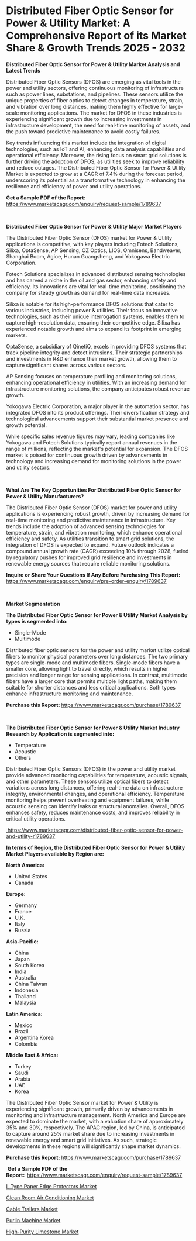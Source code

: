 <p><h1>Distributed Fiber Optic Sensor for Power & Utility Market: A Comprehensive Report of its Market Share & Growth Trends 2025 - 2032</h1></p><p><strong>Distributed Fiber Optic Sensor for Power & Utility Market Analysis and Latest Trends</strong></p>
<p><p>Distributed Fiber Optic Sensors (DFOS) are emerging as vital tools in the power and utility sectors, offering continuous monitoring of infrastructure such as power lines, substations, and pipelines. These sensors utilize the unique properties of fiber optics to detect changes in temperature, strain, and vibration over long distances, making them highly effective for large-scale monitoring applications. The market for DFOS in these industries is experiencing significant growth due to increasing investments in infrastructure development, the need for real-time monitoring of assets, and the push toward predictive maintenance to avoid costly failures.</p><p>Key trends influencing this market include the integration of digital technologies, such as IoT and AI, enhancing data analysis capabilities and operational efficiency. Moreover, the rising focus on smart grid solutions is further driving the adoption of DFOS, as utilities seek to improve reliability and reduce outages. The Distributed Fiber Optic Sensor for Power & Utility Market is expected to grow at a CAGR of 7.4% during the forecast period, underscoring its potential as a transformative technology in enhancing the resilience and efficiency of power and utility operations.</p></p>
<p><strong>Get a Sample PDF of the Report:&nbsp;</strong> <a href="https://www.marketscagr.com/enquiry/request-sample/1789637?utm_campaign=2194&utm_medium=2&utm_source=Github&utm_content=ia&utm_term=25032025&utm_id=distributed-fiber-optic-sensor-for-power-utility">https://www.marketscagr.com/enquiry/request-sample/1789637</a></p>
<p>&nbsp;</p>
<p><strong>Distributed Fiber Optic Sensor for Power & Utility Major Market Players</strong></p>
<p><p>The Distributed Fiber Optic Sensor (DFOS) market for Power & Utility applications is competitive, with key players including Fotech Solutions, Silixa, OptaSense, AP Sensing, OZ Optics, LIOS, Omnisens, Bandweaver, Shanghai Boom, Agioe, Hunan Guangsheng, and Yokogawa Electric Corporation. </p><p>Fotech Solutions specializes in advanced distributed sensing technologies and has carved a niche in the oil and gas sector, enhancing safety and efficiency. Its innovations are vital for real-time monitoring, positioning the company for steady growth as demand for real-time data increases.</p><p>Silixa is notable for its high-performance DFOS solutions that cater to various industries, including power & utilities. Their focus on innovative technologies, such as their unique interrogation systems, enables them to capture high-resolution data, ensuring their competitive edge. Silixa has experienced notable growth and aims to expand its footprint in emerging markets.</p><p>OptaSense, a subsidiary of QinetiQ, excels in providing DFOS systems that track pipeline integrity and detect intrusions. Their strategic partnerships and investments in R&D enhance their market growth, allowing them to capture significant shares across various sectors. </p><p>AP Sensing focuses on temperature profiling and monitoring solutions, enhancing operational efficiency in utilities. With an increasing demand for infrastructure monitoring solutions, the company anticipates robust revenue growth.</p><p>Yokogawa Electric Corporation, a major player in the automation sector, has integrated DFOS into its product offerings. Their diversification strategy and technological advancements support their substantial market presence and growth potential.</p><p>While specific sales revenue figures may vary, leading companies like Yokogawa and Fotech Solutions typically report annual revenues in the range of millions, reflecting the market's potential for expansion. The DFOS market is poised for continuous growth driven by advancements in technology and increasing demand for monitoring solutions in the power and utility sectors.</p></p>
<p>&nbsp;</p>
<p><strong>What Are The Key Opportunities For Distributed Fiber Optic Sensor for Power & Utility Manufacturers?</strong></p>
<p><p>The Distributed Fiber Optic Sensor (DFOS) market for power and utility applications is experiencing robust growth, driven by increasing demand for real-time monitoring and predictive maintenance in infrastructure. Key trends include the adoption of advanced sensing technologies for temperature, strain, and vibration monitoring, which enhance operational efficiency and safety. As utilities transition to smart grid solutions, the integration of DFOS is expected to expand. Future outlook indicates a compound annual growth rate (CAGR) exceeding 10% through 2028, fueled by regulatory pushes for improved grid resilience and investments in renewable energy sources that require reliable monitoring solutions.</p></p>
<p><strong>Inquire or Share Your Questions If Any Before Purchasing This Report:</strong> <a href="https://www.marketscagr.com/enquiry/pre-order-enquiry/1789637?utm_campaign=2194&utm_medium=2&utm_source=Github&utm_content=ia&utm_term=25032025&utm_id=distributed-fiber-optic-sensor-for-power-utility">https://www.marketscagr.com/enquiry/pre-order-enquiry/1789637</a></p>
<p>&nbsp;</p>
<p><strong>Market Segmentation</strong></p>
<p><strong>The Distributed Fiber Optic Sensor for Power & Utility Market Analysis by types is segmented into:</strong></p>
<p><ul><li>Single-Mode</li><li>Multimode</li></ul></p>
<p><p>Distributed fiber optic sensors for the power and utility market utilize optical fibers to monitor physical parameters over long distances. The two primary types are single-mode and multimode fibers. Single-mode fibers have a smaller core, allowing light to travel directly, which results in higher precision and longer range for sensing applications. In contrast, multimode fibers have a larger core that permits multiple light paths, making them suitable for shorter distances and less critical applications. Both types enhance infrastructure monitoring and maintenance.</p></p>
<p><strong>Purchase this Report:&nbsp;</strong><a href="https://www.marketscagr.com/purchase/1789637?utm_campaign=2194&utm_medium=2&utm_source=Github&utm_content=ia&utm_term=25032025&utm_id=distributed-fiber-optic-sensor-for-power-utility">https://www.marketscagr.com/purchase/1789637</a></p>
<p>&nbsp;</p>
<p><strong>The Distributed Fiber Optic Sensor for Power & Utility Market Industry Research by Application is segmented into:</strong></p>
<p><ul><li>Temperature</li><li>Acoustic</li><li>Others</li></ul></p>
<p><p>Distributed Fiber Optic Sensors (DFOS) in the power and utility market provide advanced monitoring capabilities for temperature, acoustic signals, and other parameters. These sensors utilize optical fibers to detect variations across long distances, offering real-time data on infrastructure integrity, environmental changes, and operational efficiency. Temperature monitoring helps prevent overheating and equipment failures, while acoustic sensing can identify leaks or structural anomalies. Overall, DFOS enhances safety, reduces maintenance costs, and improves reliability in critical utility operations.</p></p>
<p><a href="https://www.marketscagr.com/distributed-fiber-optic-sensor-for-power-and-utility-r1789637?utm_campaign=2194&utm_medium=2&utm_source=Github&utm_content=ia&utm_term=25032025&utm_id=distributed-fiber-optic-sensor-for-power-utility">&nbsp;https://www.marketscagr.com/distributed-fiber-optic-sensor-for-power-and-utility-r1789637</a></p>
<p><strong>In terms of Region, the Distributed Fiber Optic Sensor for Power & Utility Market Players available by Region are:</strong></p>
<p>
    <p> <strong> North America: </strong>
        <ul>
            <li>United States</li>
            <li>Canada</li>
        </ul>
        </p> 
    <p> <strong> Europe: </strong>
        <ul>
            <li>Germany</li>
            <li>France</li>
            <li>U.K.</li>
            <li>Italy</li>
            <li>Russia</li>
        </ul>
        </p> 
    <p> <strong> Asia-Pacific: </strong>
        <ul>
            <li>China</li>
            <li>Japan</li>
            <li>South Korea</li>
            <li>India</li>
            <li>Australia</li>
            <li>China Taiwan</li>
            <li>Indonesia</li>
            <li>Thailand</li>
            <li>Malaysia</li>
        </ul>
        </p> 
    <p> <strong> Latin America: </strong>
        <ul>
            <li>Mexico</li>
            <li>Brazil</li>
            <li>Argentina Korea</li>
            <li>Colombia</li>
        </ul>
        </p> 
    <p> <strong> Middle East & Africa: </strong>
        <ul>
            <li>Turkey</li>
            <li>Saudi</li>
            <li>Arabia</li>
            <li>UAE</li>
            <li>Korea</li>
        </ul>
    </p>
    </p>
<p><p>The Distributed Fiber Optic Sensor market for Power & Utility is experiencing significant growth, primarily driven by advancements in monitoring and infrastructure management. North America and Europe are expected to dominate the market, with a valuation share of approximately 35% and 30%, respectively. The APAC region, led by China, is anticipated to capture around 25% market share due to increasing investments in renewable energy and smart grid initiatives. As such, strategic developments in these regions will significantly shape market dynamics.</p></p>
<p><strong>Purchase this Report: </strong><a href="https://www.marketscagr.com/purchase/1789637?utm_campaign=2194&utm_medium=2&utm_source=Github&utm_content=ia&utm_term=25032025&utm_id=distributed-fiber-optic-sensor-for-power-utility">https://www.marketscagr.com/purchase/1789637</a></p>
<p>&nbsp;<strong>Get a Sample PDF of the Report:&nbsp;&nbsp;</strong><a href="https://www.marketscagr.com/enquiry/request-sample/1789637?utm_campaign=2194&utm_medium=2&utm_source=Github&utm_content=ia&utm_term=25032025&utm_id=distributed-fiber-optic-sensor-for-power-utility">https://www.marketscagr.com/enquiry/request-sample/1789637</a></p>
<p><strong></strong></p>
<p><p><a href="https://github.com/pupunhez/Market-Research-Report-List-1/blob/main/l-type-paper-edge-protectors-market.md?utm_campaign=2194&utm_medium=2&utm_source=Github&utm_content=ia&utm_term=25032025&utm_id=distributed-fiber-optic-sensor-for-power-utility">L Type Paper Edge Protectors Market</a></p><p><a href="https://www.linkedin.com/pulse/clean-room-air-conditioning-market-report-2025-2032-cagr-c7sme?utm_campaign=2194&utm_medium=2&utm_source=Github&utm_content=ia&utm_term=25032025&utm_id=distributed-fiber-optic-sensor-for-power-utility">Clean Room Air Conditioning Market</a></p><p><a href="https://www.linkedin.com/pulse/global-cable-trailers-market-insights-size-share-trends-growth-5ykze?utm_campaign=2194&utm_medium=2&utm_source=Github&utm_content=ia&utm_term=25032025&utm_id=distributed-fiber-optic-sensor-for-power-utility">Cable Trailers Market</a></p><p><a href="https://www.linkedin.com/pulse/purlin-machine-market-global-regional-analysis-2025-dysze?utm_campaign=2194&utm_medium=2&utm_source=Github&utm_content=ia&utm_term=25032025&utm_id=distributed-fiber-optic-sensor-for-power-utility">Purlin Machine Market</a></p><p><a href="https://github.com/gaiusmelyna/Market-Research-Report-List-1/blob/main/high-purity-limestone-market.md?utm_campaign=2194&utm_medium=2&utm_source=Github&utm_content=ia&utm_term=25032025&utm_id=distributed-fiber-optic-sensor-for-power-utility">High-Purity Limestone Market</a></p></p>